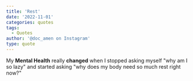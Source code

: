 ```yaml
---
title: 'Rest'
date: '2022-11-01'
categories: quotes
tags:
  - Quotes
author: '@doc_amen on Instagram'
type: quote
---
```


My **Mental Health** really **changed** when I stopped asking myself "why am I so lazy" and started asking "why does my body need so much rest right now?"
